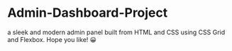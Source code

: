 # Admin-Dashboard-Project
a sleek and modern admin panel built from HTML and CSS using CSS Grid and Flexbox. Hope you like! 😀
